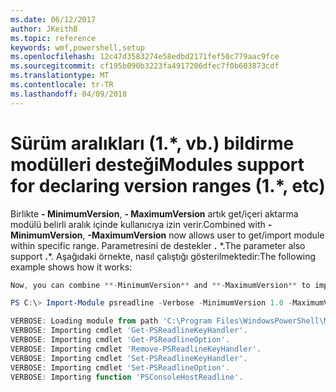 ```yaml
---
ms.date: 06/12/2017
author: JKeithB
ms.topic: reference
keywords: wmf,powershell,setup
ms.openlocfilehash: 12c47d3583274e58edbd2171fef50c779aac9fce
ms.sourcegitcommit: cf195b090b3223fa4917206dfec7f0b603873cdf
ms.translationtype: MT
ms.contentlocale: tr-TR
ms.lasthandoff: 04/09/2018
---
```

# <a name="modules-support-for-declaring-version-ranges-1-etc"></a><span data-ttu-id="df41e-102">Sürüm aralıkları (1.\*, vb.) bildirme modülleri desteği</span><span class="sxs-lookup"><span data-stu-id="df41e-102">Modules support for declaring version ranges (1.\*, etc)</span></span>
<span data-ttu-id="df41e-103">Birlikte **- MinimumVersion**, **- MaximumVersion** artık get/içeri aktarma modülü belirli aralık içinde kullanıcıya izin verir.</span><span class="sxs-lookup"><span data-stu-id="df41e-103">Combined with **-MinimumVersion**, **-MaximumVersion** now allows user to get/import module within specific range.</span></span> <span data-ttu-id="df41e-104">Parametresini de destekler **.** \*.</span><span class="sxs-lookup"><span data-stu-id="df41e-104">The parameter also support **.**\*.</span></span> <span data-ttu-id="df41e-105">Aşağıdaki örnekte, nasıl çalıştığı gösterilmektedir:</span><span class="sxs-lookup"><span data-stu-id="df41e-105">The following example shows how it works:</span></span>

```powershell
Now, you can combine **-MinimumVersion** and **-MaximumVersion** to import module within specific range:

PS C:\> Import-Module psreadline -Verbose -MinimumVersion 1.0 -MaximumVersion 1.2.*

VERBOSE: Loading module from path 'C:\Program Files\WindowsPowerShell\Modules\psreadline\1.1\psreadline.psd1'.
VERBOSE: Importing cmdlet 'Get-PSReadlineKeyHandler'.
VERBOSE: Importing cmdlet 'Get-PSReadlineOption'.
VERBOSE: Importing cmdlet 'Remove-PSReadlineKeyHandler'.
VERBOSE: Importing cmdlet 'Set-PSReadlineKeyHandler'.
VERBOSE: Importing cmdlet 'Set-PSReadlineOption'.
VERBOSE: Importing function 'PSConsoleHostReadline'.
```